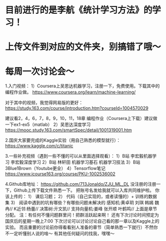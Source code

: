 # 目前进行的是李航《统计学习方法》的学习！
# 上传文件到对应的文件夹，别搞错了哦～
# 每周一次讨论会～

1.入门视频：
1）Coursera上吴恩达机器学习，注册一下，免费使用。下载其中的编程作业做。
https://www.coursera.org/learn/machine-learning/

对于其中的视频，我觉得网易版的更好：
https://study.163.com/course/introduction.htm?courseId=1004570029

建议看2，4，6，7，8，9，10，11，18章
编程作业（Coursera上下载）建议做一下ex1-ex5（matlab）
2）吴恩达深度学习
https://mooc.study.163.com/smartSpec/detail/1001319001.htm

2.国庆大家要完成的Kaggle实验（用自己熟悉的模型就行）：
https://www.kaggle.com/c/titanic

3.一些补充视频（遇到一些不懂的可以从里面选择观看）：
	1）B站 李宏毅机器学习 李宏毅深度学习
	2）B站 林轩田 机器学习基石 机器学习技法
	3）B站 3Blue1Brown（Youtube更全）
	4）Tensorflow笔记 https://www.icourse163.org/course/PKU-1002536002

4.Github库地址：
https://github.com/713Jonaldo/ZJU_ML_DL
没注册的注册一下，Github上传下载文件熟悉一下。
把账号名发给我就可以入库共同维护啦。
你该上传的：
1）	课后习题；
2）	代码（自己实现的，或者读懂的）+ 训练的数据集
3）	阅读中遇到的坑有哪些？有哪些问题未解决的
感知机:黄卓玥 刘琪 韩嫣 魏冉//
K近邻:杨蕾//
决策树:亓文凯//
支持向量机:姜峰 张开顺 叶鹤鸣//
上面是章节分配。
注：有任何不懂问题群里问！把群活跃起来啊！
还有下次讨论时间预定为国庆后的星期一晚上7:00
下次讨论可以讨论讨论自己看的那一章以及Kaggle上的实验。
而且重要的讨论前你得看看别人准备的章节（简单熟悉一下就行）不然你不一定听懂别人说的啥～
有其他任何疑问的找我，嘿嘿～
